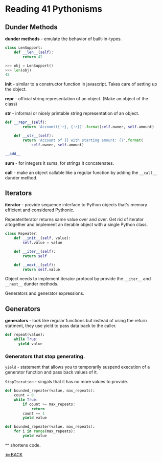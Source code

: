 # Reading 41 Pythonisms

## Dunder Methods

**dunder methods** - emulate the behavior of built-in-types.

```python
class LenSupport:
    def __len__(self):
        return 42

>>> obj = LenSupport()
>>> len(obj)
42
```

**__init__** - similar to a constructor function in javascript. Takes care of setting up the object.

**__repr__** - official string representation of an object. (Make an object of the class)

**__str__** - informal or nicely printable string representation of an object.

```python
def __repr__(self):
        return 'Account({!r}, {!r})'.format(self.owner, self.amount)

    def __str__(self):
        return 'Account of {} with starting amount: {}'.format(
            self.owner, self.amount)
```

```python
__add__
```

**__sum__** - for integers it sums, for strings it concatenates.

**__call__** - make an object callable like a regular function by adding the `__call__` dunder method.

## Iterators

**iterator** - provide sequence interface to Python objects that's memory efficient and considered Pythonic.

RepeaterIterator returns same value over and over. Get rid of iterator altogether and implement an iterable object with a single Python class. 

```python
class Repeater:
    def __init__(self, value):
        self.value = value

    def __iter__(self):
        return self

    def __next__(self):
        return self.value
```

Object needs to implement iterator protocol by provide the `__iter__` and `__next__` dunder methods.

Generators and generator expressions.

## Generators

**generators** - look like regular functions but instead of using the return statment, they use yield to pass data back to the caller.

```python
def repeat(value):
    while True:
      yield value
```

### Generators that stop generating.

`yield` - statement that allows you to temporarily suspend execution of a generator function and pass back values of it.

`StopIteration` - singals that it has no more values to provide.

```python
def bounded_repeater(value, max_repeats):
    count = 0
    while True:
        if count >= max_repeats:
            return
        count += 1
        yield value
```

```python
def bounded_repeater(value, max_repeats):
    for i in range(max_repeats):
        yield value
```

^^ shortens code.

[<==BACK](README.md)
